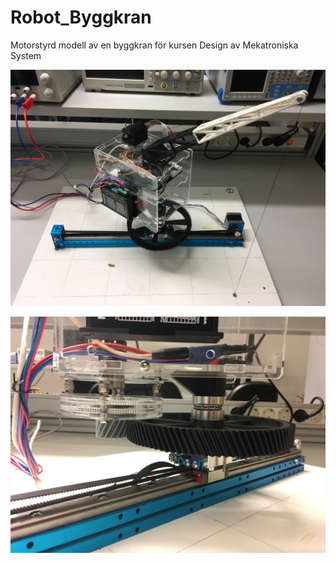 # Robot_Byggkran
Motorstyrd modell av en byggkran för kursen Design av Mekatroniska System

![Alt text](crane.jpg)

![Alt text](gearbox.jpg)
